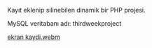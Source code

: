 Kayıt eklenip silinebilen dinamik bir PHP projesi.

MySQL veritabanı adı: thirdweekproject


[ekran kaydi.webm](https://user-images.githubusercontent.com/82964908/201978824-f393414b-e941-489f-bde6-02a3fa4b159c.webm)
